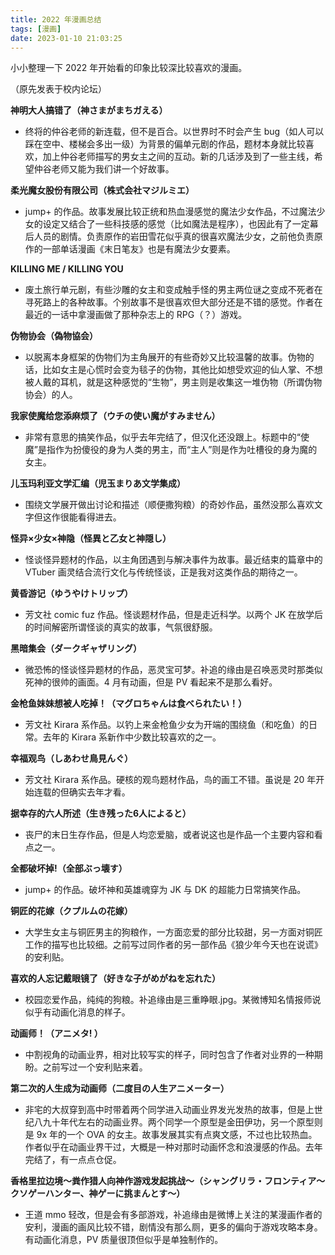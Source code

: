 ```yaml
---
title: 2022 年漫画总结
tags: [漫画]
date: 2023-01-10 21:03:25
---
```


小小整理一下 2022 年开始看的印象比较深比较喜欢的漫画。

（原先发表于校内论坛）

<!-- more -->

**神明大人搞错了（神さまがまちガえる）**

* 终将的仲谷老师的新连载，但不是百合。以世界时不时会产生 bug（如人可以踩在空中、楼梯会多出一级）为背景的偏单元剧的作品，题材本身就比较喜欢，加上仲谷老师描写的男女主之间的互动。新的几话涉及到了一些主线，希望仲谷老师又能为我们讲一个好故事。

**柔光魔女股份有限公司（株式会社マジルミエ）**

* jump+ 的作品。故事发展比较正统和热血漫感觉的魔法少女作品，不过魔法少女的设定又结合了一些科技感的感觉（比如魔法是程序），也因此有了一定幕后人员的剧情。负责原作的岩田雪花似乎真的很喜欢魔法少女，之前他负责原作的一部单话漫画《末日笔友》也是有魔法少女要素。

**KILLING ME / KILLING YOU**

* 废土旅行单元剧，有些沙雕的女主和变成触手怪的男主两位谜之变成不死者在寻死路上的各种故事。个别故事不是很喜欢但大部分还是不错的感觉。作者在最近的一话中拿漫画做了那种杂志上的 RPG（？）游戏。

**伪物协会（偽物協会）**

* 以脱离本身框架的伪物们为主角展开的有些奇妙又比较温馨的故事。伪物的话，比如女主是心慌时会变为毯子的伪物，其他比如想受欢迎的仙人掌、不想被人戴的耳机，就是这种感觉的“生物”，男主则是收集这一堆伪物（所谓伪物协会）的人。

**我家使魔给您添麻烦了（ウチの使い魔がすみません）**

* 非常有意思的搞笑作品，似乎去年完结了，但汉化还没跟上。标题中的“使魔”是指作为扮傻役的身为人类的男主，而“主人”则是作为吐槽役的身为魔的女主。

**儿玉玛利亚文学汇编（児玉まりあ文学集成）**

* 围绕文学展开做出讨论和描述（顺便撒狗粮）的奇妙作品，虽然没那么喜欢文字但这作很能看得进去。

**怪异×少女×神隐（怪異と乙女と神隠し）**

* 怪谈怪异题材的作品，以主角团遇到与解决事件为故事。最近结束的篇章中的 VTuber 画灵结合流行文化与传统怪谈，正是我对这类作品的期待之一。

**黄昏游记（ゆうやけトリップ）**

* 芳文社 comic fuz 作品。怪谈题材作品，但是走近科学。以两个 JK 在放学后的时间解密所谓怪谈的真实的故事，气氛很舒服。

**黑暗集会（ダークギャザリング）**

* 微恐怖的怪谈怪异题材的作品，恶灵宝可梦。补追的缘由是召唤恶灵时那类似死神的很帅的画面。4 月有动画，但是 PV 看起来不是那么看好。

**金枪鱼妹妹想被人吃掉！（マグロちゃんは食べられたい！）**

* 芳文社 Kirara 系作品。以钓上来金枪鱼少女为开端的围绕鱼（和吃鱼）的日常。去年的 Kirara 系新作中少数比较喜欢的之一。

**幸福观鸟（しあわせ鳥見んぐ）**

* 芳文社 Kirara 系作品。硬核的观鸟题材作品，鸟的画工不错。虽说是 20 年开始连载的但确实去年才看。

**据幸存的六人所述（生き残った6人によると）**

* 丧尸的末日生存作品，但是人均恋爱脑，或者说这也是作品一个主要内容和看点之一。

**全都破坏掉!（全部ぶっ壊す）**

* jump+ 的作品。破坏神和英雄魂穿为 JK 与 DK 的超能力日常搞笑作品。

**铜匠的花嫁（クプルムの花嫁）**

* 大学生女主与铜匠男主的狗粮作，一方面恋爱的部分比较甜，另一方面对铜匠工作的描写也比较细。之前写过同作者的另一部作品《狼少年今天也在说谎》的安利贴。

**喜欢的人忘记戴眼镜了（好きな子がめがねを忘れた）**

* 校园恋爱作品，纯纯的狗粮。补追缘由是三重睁眼.jpg。某微博知名情报师说似乎有动画化消息的样子。

**动画师！（アニメタ! ）**

* 中割视角的动画业界，相对比较写实的样子，同时包含了作者对业界的一种期盼。之前写过一个安利贴来着。

**第二次的人生成为动画师（二度目の人生アニメーター）**

* 非宅的大叔穿到高中时带着两个同学进入动画业界发光发热的故事，但是上世纪八九十年代左右的动画业界。两个同学一个原型是金田伊功，另一个原型则是 9x 年的一个 OVA 的女主。故事发展其实有点爽文感，不过也比较热血。作者似乎在动画业界干过，大概是一种对那时动画怀念和浪漫感的作品。去年完结了，有一点点仓促。

**香格里拉边境～粪作猎人向神作游戏发起挑战～（シャングリラ・フロンティア～クソゲーハンター、神ゲーに挑まんとす～）**

* 王道 mmo 轻改，但是会有多部游戏，补追缘由是微博上关注的某漫画作者的安利，漫画的画风比较不错，剧情没有那么厕，更多的偏向于游戏攻略本身。有动画化消息，PV 质量很顶但似乎是单独制作的。

